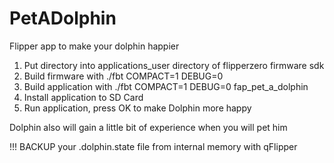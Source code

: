 # PetADolphin
Flipper app to make your dolphin happier

1. Put directory into applications_user directory of flipperzero firmware sdk
2. Build firmware with ./fbt COMPACT=1 DEBUG=0
3. Build application with ./fbt COMPACT=1 DEBUG=0 fap_pet_a_dolphin
4. Install application to SD Card
5. Run application, press OK to make Dolphin more happy

Dolphin also will gain a little bit of experience when you will pet him

!!! BACKUP your .dolphin.state file from internal memory with qFlipper
